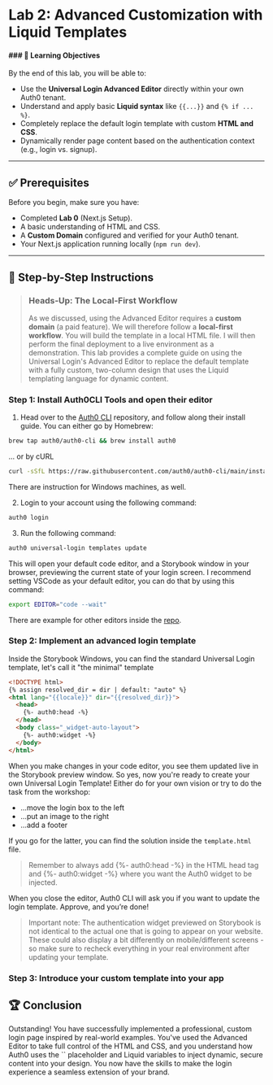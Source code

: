 # Lab 2: Advanced Customization with Liquid Templates

#### \#\#\# 🎯 Learning Objectives

By the end of this lab, you will be able to:

  - Use the **Universal Login Advanced Editor** directly within your own Auth0 tenant.
  - Understand and apply basic **Liquid syntax** like `{{...}}` and `{% if ... %}`.
  - Completely replace the default login template with custom **HTML and CSS**.
  - Dynamically render page content based on the authentication context (e.g., login vs. signup).

-----

## ✅ Prerequisites

Before you begin, make sure you have:

  - Completed **Lab 0** (Next.js Setup).
  - A basic understanding of HTML and CSS.
  - A **Custom Domain** configured and verified for your Auth0 tenant.
  - Your Next.js application running locally (`npm run dev`).

-----

## 🚀 Step-by-Step Instructions

> ### **Heads-Up: The Local-First Workflow**
>
> As we discussed, using the Advanced Editor requires a **custom domain** (a paid feature). We will therefore follow a **local-first workflow**. You will build the template in a local HTML file. I will then perform the final deployment to a live environment as a demonstration.
This lab provides a complete guide on using the Universal Login's Advanced Editor to replace the default template with a fully custom, two-column design that uses the Liquid templating language for dynamic content.

### Step 1: Install Auth0CLI Tools and open their editor

1.  Head over to the [Auth0 CLI](https://github.com/auth0/auth0-cli) repository, and follow along their install guide. You can either go by Homebrew:
```bash
brew tap auth0/auth0-cli && brew install auth0
```
... or by cURL
```bash
curl -sSfL https://raw.githubusercontent.com/auth0/auth0-cli/main/install.sh | sh -s -- -b .
```

There are instruction for Windows machines, as well.

2. Login to your account using the following command: 
```bash
auth0 login
```

3. Run the following command: 
```bash
auth0 universal-login templates update
```

This will open your default code editor, and a Storybook window in your browser, previewing the current state of your login screen. I recommend setting VSCode as your default editor, you can do that by using this command:
```bash
export EDITOR="code --wait"
```
There are example for other editors inside the [repo](https://github.com/auth0/auth0-cli?tab=readme-ov-file#customization).


### Step 2: Implement an advanced login template

Inside the Storybook Windows, you can find the standard Universal Login template, let's call it "the minimal" template 
```html
<!DOCTYPE html>
{% assign resolved_dir = dir | default: "auto" %}
<html lang="{{locale}}" dir="{{resolved_dir}}">
  <head>
    {%- auth0:head -%}
  </head>
  <body class="_widget-auto-layout">
    {%- auth0:widget -%}
  </body>
</html>
```

When you make changes in your code editor, you see them updated live in the Storybook preview window. So yes, now you're ready to create your own Universal Login Template! Either do for your own vision or try to do the task from the workshop:
* ...move the login box to the left
* ...put an image to the right
* ...add a footer


If you go for the latter, you can find the solution inside the `template.html` file. 

> Remember to always add {%- auth0:head -%} in the HTML head tag
and {%- auth0:widget -%} where you want the Auth0 widget to be injected. 

When you close the editor, Auth0 CLI will ask you if you want to update the login template. Approve, and you’re done! 

> Important note:
The authentication widget previewed on Storybook is not identical to the actual one that is going to appear on your website. These could also display a bit differently on mobile/different screens - so make sure to recheck everything in your real environment after updating your template. 

### Step 3: Introduce your custom template into your app



## 🏆 Conclusion

Outstanding! You have successfully implemented a professional, custom login page inspired by real-world examples. You've used the Advanced Editor to take full control of the HTML and CSS, and you understand how Auth0 uses the `` placeholder and Liquid variables to inject dynamic, secure content into your design. You now have the skills to make the login experience a seamless extension of your brand.